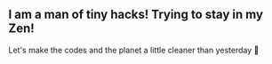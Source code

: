 ## I am a man of tiny hacks! Trying to stay in my Zen!
 Let's make the codes and the planet a little cleaner than yesterday 🌱
<!--  ![piedpipr's github stats](https://github-readme-stats.vercel.app/api?username=piedpipr&count_private=true) -->


<!--
**piedpipr/piedpipr** is a ✨ _special_ ✨ repository because its `README.md` (this file) appears on your GitHub profile.

Here are some ideas to get you started:

- 🔭 I’m currently working on ...
- 🌱 I’m currently learning ...
- 👯 I’m looking to collaborate on ...
- 🤔 I’m looking for help with ...
- 💬 Ask me about ...
- 📫 How to reach me: ...
- 😄 Pronouns: ...
- ⚡ Fun fact: ...
-->


